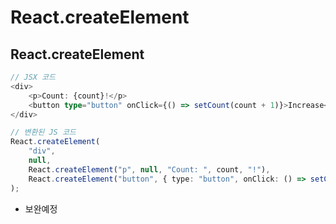# React.createElement

## React.createElement

```typescript
// JSX 코드
<div>
	<p>Count: {count}!</p>
	<button type="button" onClick={() => setCount(count + 1)}>Increase</button>
</div>

// 변환된 JS 코드
React.createElement(
	"div",
	null,
	React.createElement("p", null, "Count: ", count, "!"),
	React.createElement("button", { type: "button", onClick: () => setCount(count + 1) }, "Increase")
);
```

* 보완예정
